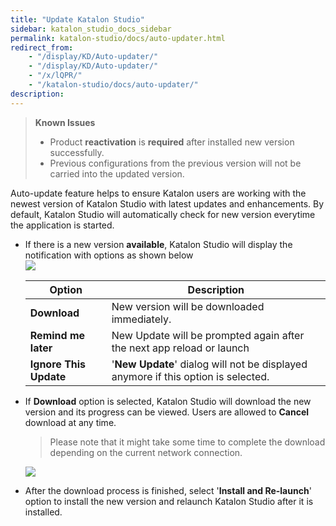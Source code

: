 ```yaml
---
title: "Update Katalon Studio" 
sidebar: katalon_studio_docs_sidebar
permalink: katalon-studio/docs/auto-updater.html 
redirect_from:
    - "/display/KD/Auto-updater/"
    - "/display/KD/Auto-updater/"
    - "/x/lQPR/"
    - "/katalon-studio/docs/auto-updater/"
description: 
---
```


> **Known Issues**
> 
> *   Product **reactivation** is **required** after installed new version successfully.
> *   Previous configurations from the previous version will not be carried into the updated version.

  
Auto-update feature helps to ensure Katalon users are working with the newest version of Katalon Studio with latest updates and enhancements. By default, Katalon Studio will automatically check for new version everytime the application is started. 

*   If there is a new version **available**, Katalon Studio will display the notification with options as shown below  
    ![](https://github.com/katalon-studio/docs-images/raw/master/katalon-studio/docs/auto-updater/Screen-Shot-2018-04-12-at-21.46.21.png)  
      
    
    | Option | Description |
    | --- | --- |
    | **Download** | New version will be downloaded immediately. |
    | **Remind me later** | New Update will be prompted again after the next app reload or launch |
    | **Ignore This Update** | '**New Update**' dialog will not be displayed anymore if this option is selected. |
    
*   If **Download** option is selected, Katalon Studio will download the new version and its progress can be viewed. Users are allowed to **Cancel** download at any time. 
    
    > Please note that it might take some time to complete the download depending on the current network connection.
    
      
    ![](https://github.com/katalon-studio/docs-images/raw/master/katalon-studio/docs/auto-updater/Screen-Shot-2018-04-12-at-21.46.53.png)
    
*   After the download process is finished, select '**Install and Re-launch**' option to install the new version and relaunch Katalon Studio after it is installed.